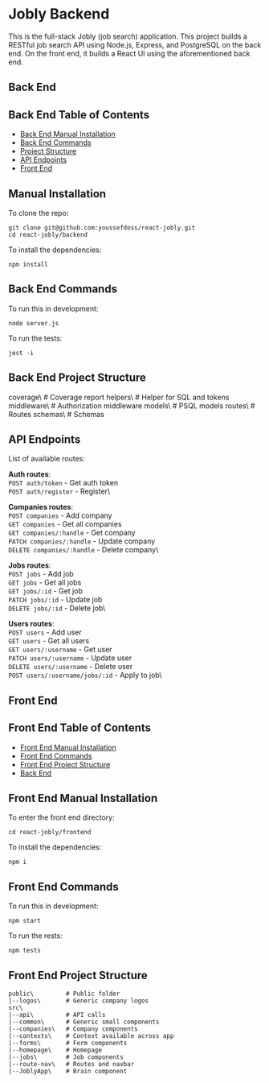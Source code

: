 # Jobly Backend

This is the full-stack Jobly (job search) application. This project builds a RESTful job search API using Node.js, Express, and PostgreSQL on the back end. On the front end, it builds a React UI using the aforementioned back end.

## Back End

## Back End Table of Contents

- [Back End Manual Installation](#back-end-project-structure)
- [Back End Commands](#back-end-commands)
- [Project Structure](#back-end-project-structure)
- [API Endpoints](#api-endpoints)
- [Front End](#front-end)

## Manual Installation

To clone the repo:

    git clone git@github.com:youssefdoss/react-jobly.git
    cd react-jobly/backend

To install the dependencies:

    npm install

## Back End Commands

To run this in development:

    node server.js

To run the tests:

    jest -i

## Back End Project Structure

coverage\       # Coverage report
helpers\        # Helper for SQL and tokens
middleware\     # Authorization middleware
models\         # PSQL models
routes\         # Routes
schemas\        # Schemas

## API Endpoints

List of available routes:

**Auth routes**:\
`POST auth/token` - Get auth token\
`POST auth/register` - Register\

**Companies routes**:\
`POST companies` - Add company\
`GET companies` - Get all companies\
`GET companies/:handle` - Get company\
`PATCH companies/:handle` - Update company\
`DELETE companies/:handle` - Delete company\

**Jobs routes**:\
`POST jobs` - Add job\
`GET jobs` - Get all jobs\
`GET jobs/:id` - Get job\
`PATCH jobs/:id` - Update job\
`DELETE jobs/:id` - Delete job\

**Users routes**:\
`POST users` - Add user\
`GET users` - Get all users\
`GET users/:username` - Get user\
`PATCH users/:username` - Update user\
`DELETE users/:username` - Delete user\
`POST users/:username/jobs/:id` - Apply to job\

## Front End

## Front End Table of Contents

- [Front End Manual Installation](#front-end-manual-installation)
- [Front End Commands](#front-end-commands)
- [Front End Project Structure](#front-end-project-structure)
- [Back End](#back-end)

## Front End Manual Installation

To enter the front end directory:

    cd react-jobly/frontend

To install the dependencies:

    npm i

## Front End Commands

To run this in development:

    npm start

To run the rests:

    npm tests

## Front End Project Structure

```
public\         # Public folder
|--logos\       # Generic company logos
src\
|--api\         # API calls
|--common\      # Generic small components
|--companies\   # Company components
|--contexts\    # Context available across app
|--forms\       # Form components
|--homepage\    # Homepage
|--jobs\        # Job components
|--route-nav\   # Routes and navbar
|--JoblyApp\    # Brain component
```